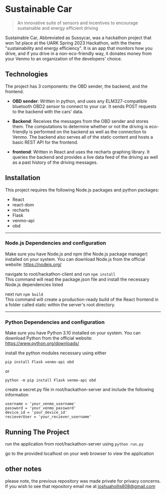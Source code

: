 # Sustainable Car

> An innovative suite of sensors and incentives to encourage sustainable
> and energy efficient driving

Sustainable Car, Abbreviated as Sussycar, was a hackathon project that won 1st place at the UARK Spring 2023 Hackathon, with the theme "sustainability and energy efficiency". It is an app that monitors how you drive, and if you drive in a non-eco-friendly way, it donates money from your Venmo to an organization of the developers' choice.



## Technologies

The project has 3 components: the OBD sender, the backend, and the frontend. 

- **OBD sender**: Written in python, and uses any ELM327-compatible bluetooth OBD2 sensor to connect to your car. It sends POST requests to the backend with the cars' data.

- **Backend**: Receives the messages from the OBD sender and stores them. The computations to determine whether or not the driving is eco-friendly is performed on the backend as well as the connection to Venmo. The backend also serves all of the static content and hosts a basic REST API for the frontend.

- **frontend**: Written in React and uses the recharts graphing library. It queries the backend and provides a live data feed of the driving as well as a past history of the driving messages. 

## Installation

This project requires the following Node.js packages and python packages:

- React
- react-dom
- recharts
- Flask
- venmo-api
- obd

***

### Node.js Dependencies and configuration

Make sure you have Node.js and npm (the Node.js package manager) installed on your system. You can download Node.js from the official website: https://nodejs.org/

navigate to root/hackathon-client and run ```npm install```\
This command will read the package.json file and install the necessary Node.js dependencies listed 

next run ```npm build```\
This command will create a production-ready build of the React frontend in a folder called static within the server's root directory.

***

### Python Dependencies and configuration

Make sure you have Python 3.10 installed on your system. You can download Python from the official website: https://www.python.org/downloads/

install the python modules necessary using either
```
pip install Flask venmo-api obd
```
or
```
python -m pip install Flask venmo-api obd
```
create a secret.py file in root/hackathon-server and include the following information 
```
username = 'your_venmo_username'
password = 'your_venmo_password'
device_id = 'your_device_id'
recieverUser = 'your_reciever_username'
```


## Running The Project

run the application from root/hackathon-server using ```python run.py```

go to the provided localhost on your web browser to view the application



## other notes
please note, the previous repository was made private for privacy concerns. If you wish to see that repository email me at joshuahollis608@gmail.com
